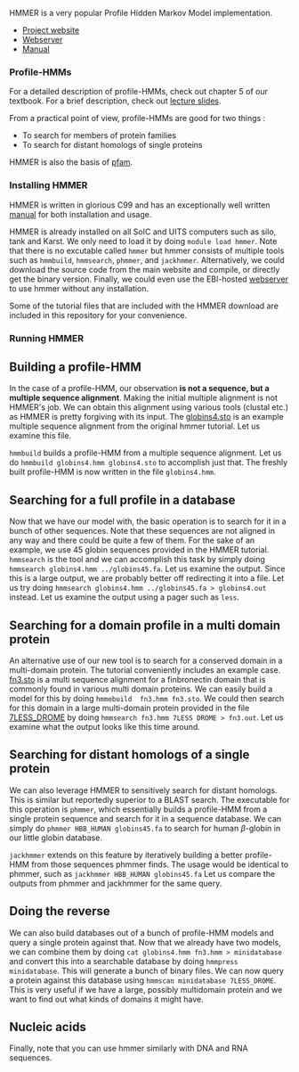 HMMER is a very popular Profile Hidden Markov Model implementation.

  * [Project website](http://hmmer.org/)
  * [Webserver](https://www.ebi.ac.uk/Tools/hmmer/)
  * [Manual](http://eddylab.org/software/hmmer3/3.1b2/Userguide.pdf)

### Profile-HMMs

For a detailed description of profile-HMMs, check out chapter 5 of our textbook.
For a brief description, check out [lecture slides](http://eddylab.org/software/hmmer3/3.1b2/Userguide.pdf).

From a practical point of view, profile-HMMs are good for two things :

  * To search for members of protein families
  * To search for distant homologs of single proteins

HMMER is also the basis of [pfam](http://pfam.xfam.org/).

### Installing HMMER

HMMER is written in glorious C99 and has an exceptionally well written [manual](http://eddylab.org/software/hmmer3/3.1b2/Userguide.pdf) for both installation and usage.

HMMER is already installed on all SoIC and UITS computers such as silo, tank and Karst.
We only need to load it by doing `module load hmmer`.
Note that there is no excutable called `hmmer` but hmmer consists of multiple tools such as `hmmbuild`, `hmmsearch`, `phmmer`, and `jackhmmer`.
Alternatively, we could download the source code from the main website and compile, or directly get the binary version.
Finally, we could even use the EBI-hosted [webserver](https://www.ebi.ac.uk/Tools/hmmer/) to use hmmer without any installation.

Some of the tutorial files that are included with the HMMER download are included in this repository for your convenience.

### Running HMMER

## Building a profile-HMM

In the case of a profile-HMM, our observation **is not a sequence, but a multiple sequence alignment**.
Making the initial multiple alignment is not HMMER's job.
We can obtain this alignment using various tools (clustal etc.) as HMMER is pretty forgiving with its input.
The [globins4.sto](globins4.sto) is an example multiple sequence alignment from the original hmmer tutorial.
Let us examine this file.

`hmmbuild` builds a profile-HMM from a multiple sequence alignment.
Let us do `hmmbuild globins4.hmm globins4.sto` to accomplish just that.
The freshly built profile-HMM is now written in the file `globins4.hmm`.

## Searching for a full profile in a database

Now that we have our model with, the basic operation is to search for it in a bunch of other sequences.
Note that these sequences are not aligned in any way and there could be quite a few of them.
For the sake of an example, we use 45 globin sequences provided in the HMMER tutorial.
`hmmsearch` is the tool and we can accomplish this task by simply doing `hmmsearch globins4.hmm ../globins45.fa`.
Let us examine the output.
Since this is a large output, we are probably better off redirecting it into a file.
Let us try doing `hmmsearch globins4.hmm ../globins45.fa > globins4.out` instead.
Let us examine the output using a pager such as `less`.

## Searching for a domain profile in a multi domain protein

An alternative use of our new tool is to search for a conserved domain in a multi-domain protein.
The tutorial conveniently includes an example case.
[fn3.sto](fn3.sto) is a multi sequence alignment for a finbronectin domain that is commonly found in various multi domain proteins.
We can easily build a model for this by doing `hmmebuild  fn3.hmm fn3.sto`.
We could then search for this domain in a large multi-domain protein provided in the file [7LESS_DROME](7LESS_DROME) by doing `hmmsearch fn3.hmm 7LESS DROME > fn3.out`.
Let us examine what the output looks like this time around.

## Searching for distant homologs of a single protein

We can also leverage HMMER to sensitively search for distant homologs.
This is similar but reportedly superior to a BLAST search.
The executable for this operation is `phmmer`, which essentially builds a profile-HMM from a single protein sequence and search for it in a sequence database.
We can simply do `phmmer HBB_HUMAN globins45.fa` to search for human $\beta$-globin in our little globin database.

`jackhmmer` extends on this feature by iteratively building a better profile-HMM from those sequences phmmer finds.
The usage would be identical to phmmer, such as `jackhmmer HBB_HUMAN globins45.fa`
Let us compare the outputs from phmmer and jackhmmer for the same query.

## Doing the reverse

We can also build databases out of a bunch of profile-HMM models and query a single protein against that.
Now that we already have two models, we can combine them by doing `cat globins4.hmm fn3.hmm > minidatabase` and convert this into a searchable database by doing `hmmpress minidatabase`.
This will generate a bunch of binary files.
We can now query a protein against this database using `hmmscan minidatabase 7LESS_DROME`.
This is very useful if we have a large, possibly multidomain protein and we want to find out what kinds of domains it might have. 

## Nucleic acids

Finally, note that you can use hmmer similarly with DNA and RNA sequences.

